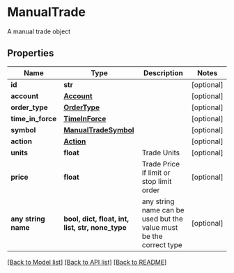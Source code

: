 # ManualTrade

A manual trade object

## Properties
Name | Type | Description | Notes
------------ | ------------- | ------------- | -------------
**id** | **str** |  | [optional] 
**account** | [**Account**](Account.md) |  | [optional] 
**order_type** | [**OrderType**](OrderType.md) |  | [optional] 
**time_in_force** | [**TimeInForce**](TimeInForce.md) |  | [optional] 
**symbol** | [**ManualTradeSymbol**](ManualTradeSymbol.md) |  | [optional] 
**action** | [**Action**](Action.md) |  | [optional] 
**units** | **float** | Trade Units | [optional] 
**price** | **float** | Trade Price if limit or stop limit order | [optional] 
**any string name** | **bool, dict, float, int, list, str, none_type** | any string name can be used but the value must be the correct type | [optional]

[[Back to Model list]](../README.md#documentation-for-models) [[Back to API list]](../README.md#documentation-for-api-endpoints) [[Back to README]](../README.md)


